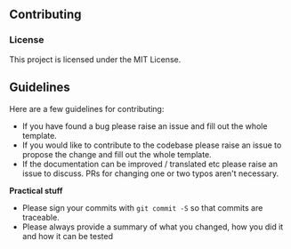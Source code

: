 ## Contributing

### License

This project is licensed under the MIT License.

## Guidelines

Here are a few guidelines for contributing:

* If you have found a bug please raise an issue and fill out the whole template.
* If you would like to contribute to the codebase please raise an issue to propose the change and fill out the whole template.
* If the documentation can be improved / translated etc please raise an issue to discuss. PRs for changing one or two typos aren't necessary.

**Practical stuff**

* Please sign your commits with `git commit -S` so that commits are traceable.
* Please always provide a summary of what you changed, how you did it and how it can be tested

